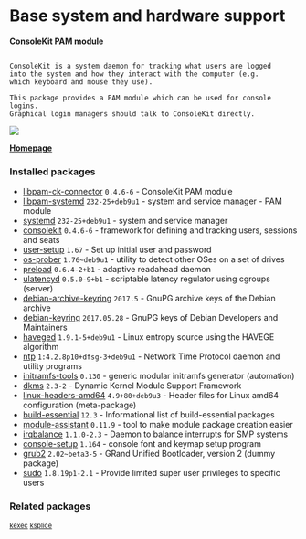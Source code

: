 # Base system and hardware support

__ConsoleKit PAM module__

```

ConsoleKit is a system daemon for tracking what users are logged
into the system and how they interact with the computer (e.g.
which keyboard and mouse they use).

This package provides a PAM module which can be used for console logins.
Graphical login managers should talk to ConsoleKit directly.

```

[![](https://screenshots.debian.net/thumbnail-with-version/libpam-ck-connector/9001)](https://screenshots.debian.net/screenshot-with-version/libpam-ck-connector/9001)



**[Homepage](https://www.freedesktop.org/wiki/Software/ConsoleKit)**

### Installed packages

* [libpam-ck-connector](https://packages.debian.org/stretch/libpam-ck-connector) `0.4.6-6` - ConsoleKit PAM module
* [libpam-systemd](https://packages.debian.org/stretch/libpam-systemd) `232-25+deb9u1` - system and service manager - PAM module
* [systemd](https://packages.debian.org/stretch/systemd) `232-25+deb9u1` - system and service manager
* [consolekit](https://packages.debian.org/stretch/consolekit) `0.4.6-6` - framework for defining and tracking users, sessions and seats
* [user-setup](https://packages.debian.org/stretch/user-setup) `1.67` - Set up initial user and password
* [os-prober](https://packages.debian.org/stretch/os-prober) `1.76~deb9u1` - utility to detect other OSes on a set of drives
* [preload](https://packages.debian.org/stretch/preload) `0.6.4-2+b1` - adaptive readahead daemon
* [ulatencyd](https://packages.debian.org/stretch/ulatencyd) `0.5.0-9+b1` - scriptable latency regulator using cgroups (server)
* [debian-archive-keyring](https://packages.debian.org/stretch/debian-archive-keyring) `2017.5` - GnuPG archive keys of the Debian archive
* [debian-keyring](https://packages.debian.org/stretch/debian-keyring) `2017.05.28` - GnuPG keys of Debian Developers and Maintainers
* [haveged](https://packages.debian.org/stretch/haveged) `1.9.1-5+deb9u1` - Linux entropy source using the HAVEGE algorithm
* [ntp](https://packages.debian.org/stretch/ntp) `1:4.2.8p10+dfsg-3+deb9u1` - Network Time Protocol daemon and utility programs
* [initramfs-tools](https://packages.debian.org/stretch/initramfs-tools) `0.130` - generic modular initramfs generator (automation)
* [dkms](https://packages.debian.org/stretch/dkms) `2.3-2` - Dynamic Kernel Module Support Framework
* [linux-headers-amd64](https://packages.debian.org/stretch/linux-headers-amd64) `4.9+80+deb9u3` - Header files for Linux amd64 configuration (meta-package)
* [build-essential](https://packages.debian.org/stretch/build-essential) `12.3` - Informational list of build-essential packages
* [module-assistant](https://packages.debian.org/stretch/module-assistant) `0.11.9` - tool to make module package creation easier
* [irqbalance](https://packages.debian.org/stretch/irqbalance) `1.1.0-2.3` - Daemon to balance interrupts for SMP systems
* [console-setup](https://packages.debian.org/stretch/console-setup) `1.164` - console font and keymap setup program
* [grub2](https://packages.debian.org/stretch/grub2) `2.02~beta3-5` - GRand Unified Bootloader, version 2 (dummy package)
* [sudo](https://packages.debian.org/stretch/sudo) `1.8.19p1-2.1` - Provide limited super user privileges to specific users

### Related packages

<sub> [kexec](https://packages.debian.org/stretch/kexec) [ksplice](https://packages.debian.org/stretch/ksplice)  </sub>
